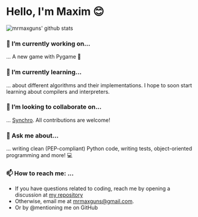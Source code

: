 # Hello, I'm Maxim :blush:

<!--
**mrmaxguns/mrmaxguns** is a ✨ _special_ ✨ repository because its `README.md` (this file) appears on your GitHub profile.

Here are some ideas to get you started:

- 🔭 I’m currently working on ...
- 🌱 I’m currently learning ...
- 👯 I’m looking to collaborate on ...
- 🤔 I’m looking for help with ...
- 💬 Ask me about ...
- 📫 How to reach me: ...
- 😄 Pronouns: ...
- ⚡ Fun fact: ...
-->

![mrmaxguns' github stats](https://github-readme-stats.vercel.app/api?username=mrmaxguns&show_icons=true&theme=radical)

### 🔭 I’m currently working on...

... A new game with Pygame :space_invader:

### 🌱 I’m currently learning...

... about different algorithms and their implementations. I hope to soon start learning about compilers and interpreters.

### 👯 I’m looking to collaborate on...

... [Synchro](https://github.com/mrmaxguns/synchro). All contributions are welcome!

### 💬 Ask me about...

... writing clean (PEP-compliant) Python code, writing tests, object-oriented programming and more! :computer:

### 📫 How to reach me: ...

 * If you have questions related to coding, reach me by opening a discussion at [my repository](https://github.com/mrmaxguns/mrmaxguns/discussions/new)
 * Otherwise, email me at mrmaxguns@gmail.com.
 * Or by @mentioning me on GitHub


